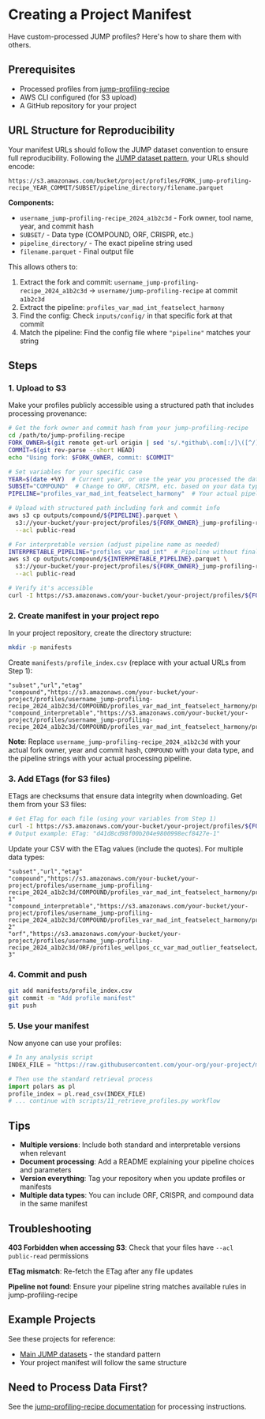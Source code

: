 # Creating a Project Manifest

Have custom-processed JUMP profiles? Here's how to share them with others.

## Prerequisites

- Processed profiles from [jump-profiling-recipe](https://github.com/broadinstitute/jump-profiling-recipe/blob/main/DOCUMENTATION.md)
- AWS CLI configured (for S3 upload)
- A GitHub repository for your project

## URL Structure for Reproducibility

Your manifest URLs should follow the JUMP dataset convention to ensure full reproducibility. Following the [JUMP dataset pattern](../scripts/11_retrieve_profiles.py), your URLs should encode:

```
https://s3.amazonaws.com/bucket/project/profiles/FORK_jump-profiling-recipe_YEAR_COMMIT/SUBSET/pipeline_directory/filename.parquet
```

**Components:**
- `username_jump-profiling-recipe_2024_a1b2c3d` - Fork owner, tool name, year, and commit hash
- `SUBSET/` - Data type (COMPOUND, ORF, CRISPR, etc.)
- `pipeline_directory/` - The exact pipeline string used
- `filename.parquet` - Final output file

This allows others to:
1. Extract the fork and commit: `username_jump-profiling-recipe_2024_a1b2c3d` → `username/jump-profiling-recipe` at commit `a1b2c3d`
2. Extract the pipeline: `profiles_var_mad_int_featselect_harmony`
3. Find the config: Check `inputs/config/` in that specific fork at that commit
4. Match the pipeline: Find the config file where `"pipeline"` matches your string

## Steps

### 1. Upload to S3

Make your profiles publicly accessible using a structured path that includes processing provenance:

```bash
# Get the fork owner and commit hash from your jump-profiling-recipe
cd /path/to/jump-profiling-recipe
FORK_OWNER=$(git remote get-url origin | sed 's/.*github\.com[:/]\([^/]*\)\/.*/\1/')  # Extract GitHub username
COMMIT=$(git rev-parse --short HEAD)
echo "Using fork: $FORK_OWNER, commit: $COMMIT"

# Set variables for your specific case
YEAR=$(date +%Y)  # Current year, or use the year you processed the data
SUBSET="COMPOUND"  # Change to ORF, CRISPR, etc. based on your data type
PIPELINE="profiles_var_mad_int_featselect_harmony"  # Your actual pipeline string

# Upload with structured path including fork and commit info
aws s3 cp outputs/compound/${PIPELINE}.parquet \
  s3://your-bucket/your-project/profiles/${FORK_OWNER}_jump-profiling-recipe_${YEAR}_${COMMIT}/${SUBSET}/${PIPELINE}/${PIPELINE}.parquet \
  --acl public-read

# For interpretable version (adjust pipeline name as needed)
INTERPRETABLE_PIPELINE="profiles_var_mad_int"  # Pipeline without final transformations
aws s3 cp outputs/compound/${INTERPRETABLE_PIPELINE}.parquet \
  s3://your-bucket/your-project/profiles/${FORK_OWNER}_jump-profiling-recipe_${YEAR}_${COMMIT}/${SUBSET}/${PIPELINE}/${INTERPRETABLE_PIPELINE}.parquet \
  --acl public-read

# Verify it's accessible
curl -I https://s3.amazonaws.com/your-bucket/your-project/profiles/${FORK_OWNER}_jump-profiling-recipe_${YEAR}_${COMMIT}/${SUBSET}/${PIPELINE}/${PIPELINE}.parquet
```

### 2. Create manifest in your project repo

In your project repository, create the directory structure:

```bash
mkdir -p manifests
```

Create `manifests/profile_index.csv` (replace with your actual URLs from Step 1):

```csv
"subset","url","etag"
"compound","https://s3.amazonaws.com/your-bucket/your-project/profiles/username_jump-profiling-recipe_2024_a1b2c3d/COMPOUND/profiles_var_mad_int_featselect_harmony/profiles_var_mad_int_featselect_harmony.parquet",""
"compound_interpretable","https://s3.amazonaws.com/your-bucket/your-project/profiles/username_jump-profiling-recipe_2024_a1b2c3d/COMPOUND/profiles_var_mad_int_featselect_harmony/profiles_var_mad_int.parquet",""
```

**Note**: Replace `username_jump-profiling-recipe_2024_a1b2c3d` with your actual fork owner, year and commit hash, `COMPOUND` with your data type, and the pipeline strings with your actual processing pipeline.

### 3. Add ETags (for S3 files)

ETags are checksums that ensure data integrity when downloading. Get them from your S3 files:

```bash
# Get ETag for each file (using your variables from Step 1)
curl -I https://s3.amazonaws.com/your-bucket/your-project/profiles/${FORK_OWNER}_jump-profiling-recipe_${YEAR}_${COMMIT}/${SUBSET}/${PIPELINE}/${PIPELINE}.parquet | grep ETag
# Output example: ETag: "d41d8cd98f00b204e9800998ecf8427e-1"
```

Update your CSV with the ETag values (include the quotes). For multiple data types:

```csv
"subset","url","etag"
"compound","https://s3.amazonaws.com/your-bucket/your-project/profiles/username_jump-profiling-recipe_2024_a1b2c3d/COMPOUND/profiles_var_mad_int_featselect_harmony/profiles_var_mad_int_featselect_harmony.parquet","d41d8cd98f00b204e9800998ecf8427e-1"
"compound_interpretable","https://s3.amazonaws.com/your-bucket/your-project/profiles/username_jump-profiling-recipe_2024_a1b2c3d/COMPOUND/profiles_var_mad_int_featselect_harmony/profiles_var_mad_int.parquet","a71b2c3d4e5f6789abcdef1234567890-2"
"orf","https://s3.amazonaws.com/your-bucket/your-project/profiles/username_jump-profiling-recipe_2024_a1b2c3d/ORF/profiles_wellpos_cc_var_mad_outlier_featselect/profiles_wellpos_cc_var_mad_outlier_featselect.parquet","b82c3d4e5f6789abcdef1234567890a7-3"
```

### 4. Commit and push

```bash
git add manifests/profile_index.csv
git commit -m "Add profile manifest"
git push
```

### 5. Use your manifest

Now anyone can use your profiles:

```python
# In any analysis script
INDEX_FILE = "https://raw.githubusercontent.com/your-org/your-project/main/manifests/profile_index.csv"

# Then use the standard retrieval process
import polars as pl
profile_index = pl.read_csv(INDEX_FILE)
# ... continue with scripts/11_retrieve_profiles.py workflow
```

## Tips

- **Multiple versions**: Include both standard and interpretable versions when relevant
- **Document processing**: Add a README explaining your pipeline choices and parameters  
- **Version everything**: Tag your repository when you update profiles or manifests
- **Multiple data types**: You can include ORF, CRISPR, and compound data in the same manifest

## Troubleshooting

**403 Forbidden when accessing S3**: Check that your files have `--acl public-read` permissions

**ETag mismatch**: Re-fetch the ETag after any file updates

**Pipeline not found**: Ensure your pipeline string matches available rules in jump-profiling-recipe

## Example Projects

See these projects for reference:
- [Main JUMP datasets](https://github.com/jump-cellpainting/datasets/blob/main/manifests/profile_index.csv) - the standard pattern
- Your project manifest will follow the same structure

## Need to Process Data First?

See the [jump-profiling-recipe documentation](https://github.com/broadinstitute/jump-profiling-recipe/blob/main/DOCUMENTATION.md) for processing instructions.